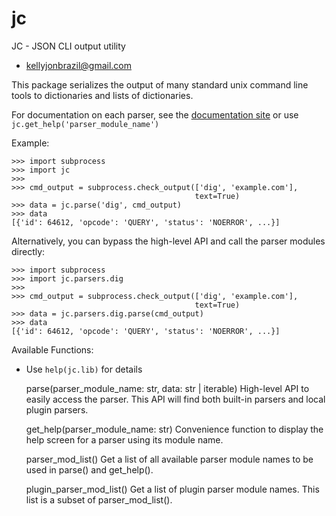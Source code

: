 
# jc
JC - JSON CLI output utility

* kellyjonbrazil@gmail.com

This package serializes the output of many standard unix command line tools
to dictionaries and lists of dictionaries.

For documentation on each parser, see the
[documentation site](https://kellyjonbrazil.github.io/jc/) or use
`jc.get_help('parser_module_name')`

Example:

    >>> import subprocess
    >>> import jc
    >>>
    >>> cmd_output = subprocess.check_output(['dig', 'example.com'],
                                             text=True)
    >>> data = jc.parse('dig', cmd_output)
    >>> data
    [{'id': 64612, 'opcode': 'QUERY', 'status': 'NOERROR', ...}]

Alternatively, you can bypass the high-level API and call the parser
modules directly:

    >>> import subprocess
    >>> import jc.parsers.dig
    >>>
    >>> cmd_output = subprocess.check_output(['dig', 'example.com'],
                                             text=True)
    >>> data = jc.parsers.dig.parse(cmd_output)
    >>> data
    [{'id': 64612, 'opcode': 'QUERY', 'status': 'NOERROR', ...}]

Available Functions:

* Use `help(jc.lib)` for details

    parse(parser_module_name: str, data: str | iterable)
        High-level API to easily access the parser. This API will find both
        built-in parsers and local plugin parsers.

    get_help(parser_module_name: str)
        Convenience function to display the help screen for a parser using its
        module name.

    parser_mod_list()
        Get a list of all available parser module names to be used in parse()
        and get_help().

    plugin_parser_mod_list()
        Get a list of plugin parser module names. This list is a subset of
        parser_mod_list().

